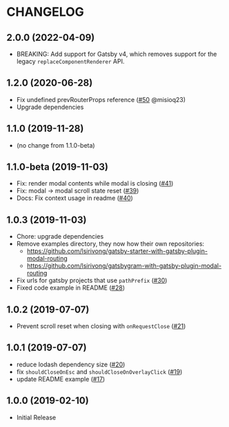 # CHANGELOG

## 2.0.0 (2022-04-09)

- BREAKING: Add support for Gatsby v4, which removes support for the legacy `replaceComponentRenderer` API.

## 1.2.0 (2020-06-28)

- Fix undefined prevRouterProps reference ([#50](https://github.com/lsirivong/gatsby-plugin-modal-routing/pull/50) @misioq23)
- Upgrade dependencies

## 1.1.0 (2019-11-28)

- (no change from 1.1.0-beta)

## 1.1.0-beta (2019-11-03)

- Fix: render modal contents while modal is closing ([#41](https://github.com/lsirivong/gatsby-plugin-modal-routing/pull/41))
- Fix: modal -> modal scroll state reset ([#39](https://github.com/lsirivong/gatsby-plugin-modal-routing/pull/39))
- Docs: Fix context usage in readme ([#40](https://github.com/lsirivong/gatsby-plugin-modal-routing/pull/40))

## 1.0.3 (2019-11-03)

- Chore: upgrade dependencies
- Remove examples directory, they now how their own repositories:
  - https://github.com/lsirivong/gatsby-starter-with-gatsby-plugin-modal-routing
  - https://github.com/lsirivong/gatsbygram-with-gatsby-plugin-modal-routing
- Fix urls for gatsby projects that use `pathPrefix`  ([#30](https://github.com/lsirivong/gatsby-plugin-modal-routing/pull/30))
- Fixed code example in README ([#28](https://github.com/lsirivong/gatsby-plugin-modal-routing/pull/28))

## 1.0.2 (2019-07-07)

- Prevent scroll reset when closing with `onRequestClose` ([#21](https://github.com/lsirivong/gatsby-plugin-modal-routing/pull/21))

## 1.0.1 (2019-07-07)

- reduce lodash dependency size ([#20](https://github.com/lsirivong/gatsby-plugin-modal-routing/pull/20))
- fix `shouldCloseOnEsc` and `shouldCloseOnOverlayClick` ([#19](https://github.com/lsirivong/gatsby-plugin-modal-routing/pull/19))
- update README example ([#17](https://github.com/lsirivong/gatsby-plugin-modal-routing/pull/17))

## 1.0.0 (2019-02-10)

- Initial Release
